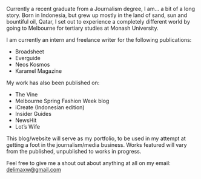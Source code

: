 Currently a recent graduate from a Journalism degree, I am... a bit of a long story. Born in Indonesia, but grew up mostly in the land of sand, sun and bountiful oil, Qatar, I set out to experience a completely different world by going to Melbourne for tertiary studies at Monash University.
        
I am currently an intern and freelance writer for the following publications:

* Broadsheet
* Everguide
* Neos Kosmos
* Karamel Magazine

My work has also been published on:

* The Vine
* Melbourne Spring Fashion Week blog
* iCreate (Indonesian edition)
* Insider Guides
* NewsHit
* Lot’s Wife

This blog/website will serve as my portfolio, to be used in my attempt at getting a foot in the journalism/media business. Works featured will vary from the published, unpublished to works in progress.

Feel free to give me a shout out about anything at all on my email: [delimaxw@gmail.com](mailto:delimaxw@gmail.com)